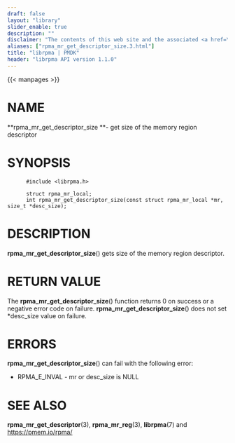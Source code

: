 ```yaml
---
draft: false
layout: "library"
slider_enable: true
description: ""
disclaimer: "The contents of this web site and the associated <a href=\"https://github.com/pmem\">GitHub repositories</a> are BSD-licensed open source."
aliases: ["rpma_mr_get_descriptor_size.3.html"]
title: "librpma | PMDK"
header: "librpma API version 1.1.0"
---
```

{{< manpages >}}

[comment]: <> (SPDX-License-Identifier: BSD-3-Clause)
[comment]: <> (Copyright 2020-2022, Intel Corporation)

# NAME

**rpma_mr_get_descriptor_size **- get size of the memory region
descriptor

# SYNOPSIS

          #include <librpma.h>

          struct rpma_mr_local;
          int rpma_mr_get_descriptor_size(const struct rpma_mr_local *mr, size_t *desc_size);

# DESCRIPTION

**rpma_mr_get_descriptor_size**() gets size of the memory region
descriptor.

# RETURN VALUE

The **rpma_mr_get_descriptor_size**() function returns 0 on success or a
negative error code on failure. **rpma_mr_get_descriptor_size**() does
not set \*desc_size value on failure.

# ERRORS

**rpma_mr_get_descriptor_size**() can fail with the following error:

-   RPMA_E\_INVAL - mr or desc_size is NULL

# SEE ALSO

**rpma_mr_get_descriptor**(3), **rpma_mr_reg**(3), **librpma**(7) and
https://pmem.io/rpma/
